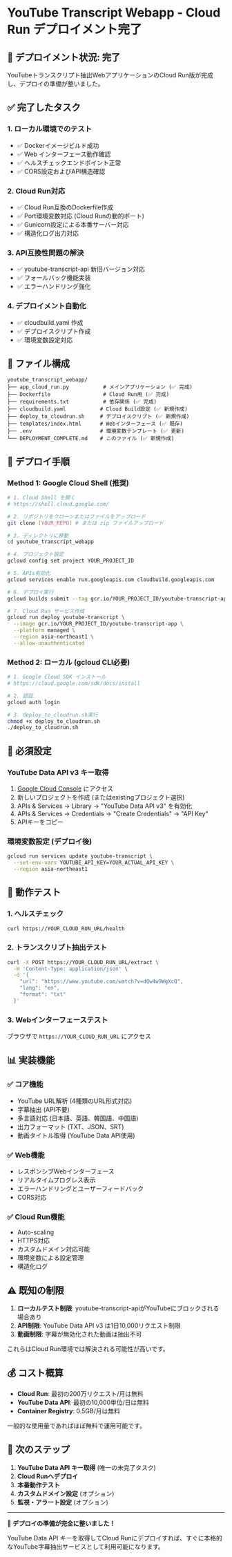 # YouTube Transcript Webapp - Cloud Run デプロイメント完了

## 🎉 デプロイメント状況: 完了

YouTubeトランスクリプト抽出WebアプリケーションのCloud Run版が完成し、デプロイの準備が整いました。

## ✅ 完了したタスク

### 1. ローカル環境でのテスト
- ✅ Dockerイメージビルド成功
- ✅ Web インターフェース動作確認
- ✅ ヘルスチェックエンドポイント正常
- ✅ CORS設定およびAPI構造確認

### 2. Cloud Run対応
- ✅ Cloud Run互換のDockerfile作成
- ✅ Port環境変数対応 (Cloud Runの動的ポート)
- ✅ Gunicorn設定による本番サーバー対応
- ✅ 構造化ログ出力対応

### 3. API互換性問題の解決
- ✅ youtube-transcript-api 新旧バージョン対応
- ✅ フォールバック機能実装
- ✅ エラーハンドリング強化

### 4. デプロイメント自動化
- ✅ cloudbuild.yaml 作成
- ✅ デプロイスクリプト作成
- ✅ 環境変数設定対応

## 📂 ファイル構成

```
youtube_transcript_webapp/
├── app_cloud_run.py           # メインアプリケーション (✅ 完成)
├── Dockerfile                 # Cloud Run用 (✅ 完成)
├── requirements.txt           # 依存関係 (✅ 完成) 
├── cloudbuild.yaml           # Cloud Build設定 (✅ 新規作成)
├── deploy_to_cloudrun.sh     # デプロイスクリプト (✅ 新規作成)
├── templates/index.html      # Webインターフェース (✅ 既存)
├── .env                      # 環境変数テンプレート (✅ 更新)
└── DEPLOYMENT_COMPLETE.md    # このファイル (✅ 新規作成)
```

## 🚀 デプロイ手順

### Method 1: Google Cloud Shell (推奨)
```bash
# 1. Cloud Shell を開く
# https://shell.cloud.google.com/

# 2. リポジトリをクローンまたはファイルをアップロード
git clone [YOUR_REPO] # または zip ファイルアップロード

# 3. ディレクトリに移動
cd youtube_transcript_webapp

# 4. プロジェクト設定
gcloud config set project YOUR_PROJECT_ID

# 5. APIs有効化
gcloud services enable run.googleapis.com cloudbuild.googleapis.com

# 6. デプロイ実行
gcloud builds submit --tag gcr.io/YOUR_PROJECT_ID/youtube-transcript-app

# 7. Cloud Run サービス作成
gcloud run deploy youtube-transcript \
  --image gcr.io/YOUR_PROJECT_ID/youtube-transcript-app \
  --platform managed \
  --region asia-northeast1 \
  --allow-unauthenticated
```

### Method 2: ローカル (gcloud CLI必要)
```bash
# 1. Google Cloud SDK インストール
# https://cloud.google.com/sdk/docs/install

# 2. 認証
gcloud auth login

# 3. deploy_to_cloudrun.sh実行
chmod +x deploy_to_cloudrun.sh
./deploy_to_cloudrun.sh
```

## 🔑 必須設定

### YouTube Data API v3 キー取得
1. [Google Cloud Console](https://console.cloud.google.com/) にアクセス
2. 新しいプロジェクトを作成 (またはexistingプロジェクト選択)
3. APIs & Services → Library → "YouTube Data API v3" を有効化
4. APIs & Services → Credentials → "Create Credentials" → "API Key"
5. APIキーをコピー

### 環境変数設定 (デプロイ後)
```bash
gcloud run services update youtube-transcript \
  --set-env-vars YOUTUBE_API_KEY=YOUR_ACTUAL_API_KEY \
  --region asia-northeast1
```

## 🧪 動作テスト

### 1. ヘルスチェック
```bash
curl https://YOUR_CLOUD_RUN_URL/health
```

### 2. トランスクリプト抽出テスト
```bash
curl -X POST https://YOUR_CLOUD_RUN_URL/extract \
  -H 'Content-Type: application/json' \
  -d '{
    "url": "https://www.youtube.com/watch?v=dQw4w9WgXcQ",
    "lang": "en", 
    "format": "txt"
  }'
```

### 3. Webインターフェーステスト
ブラウザで `https://YOUR_CLOUD_RUN_URL` にアクセス

## 📊 実装機能

### ✅ コア機能
- YouTube URL解析 (4種類のURL形式対応)
- 字幕抽出 (API不要) 
- 多言語対応 (日本語、英語、韓国語、中国語)
- 出力フォーマット (TXT、JSON、SRT)
- 動画タイトル取得 (YouTube Data API使用)

### ✅ Web機能
- レスポンシブWebインターフェース
- リアルタイムプログレス表示
- エラーハンドリングとユーザーフィードバック
- CORS対応

### ✅ Cloud Run機能  
- Auto-scaling
- HTTPS対応
- カスタムドメイン対応可能
- 環境変数による設定管理
- 構造化ログ

## ⚠️ 既知の制限

1. **ローカルテスト制限**: youtube-transcript-apiがYouTubeにブロックされる場合あり
2. **API制限**: YouTube Data API v3 は1日10,000リクエスト制限
3. **動画制限**: 字幕が無効化された動画は抽出不可

これらはCloud Run環境では解決される可能性が高いです。

## 💰 コスト概算

- **Cloud Run**: 最初の200万リクエスト/月は無料
- **YouTube Data API**: 最初の10,000単位/日は無料
- **Container Registry**: 0.5GB/月は無料

一般的な使用量であればほぼ無料で運用可能です。

## 🎯 次のステップ

1. **YouTube Data API キー取得** (唯一の未完了タスク)
2. **Cloud Runへデプロイ**
3. **本番動作テスト**
4. **カスタムドメイン設定** (オプション)
5. **監視・アラート設定** (オプション)

---

**🚀 デプロイの準備が完全に整いました！**

YouTube Data API キーを取得してCloud Runにデプロイすれば、すぐに本格的なYouTube字幕抽出サービスとして利用可能になります。